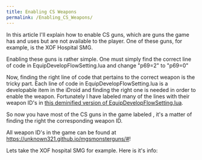 ```yaml
---
title: Enabling CS Weapons
permalink: /Enabling_CS_Weapons/
---
```


In this article I'll explain how to enable CS guns, which are guns the
game has and uses but are not available to the player. One of these
guns, for example, is the XOF Hospital SMG.

Enabling these guns is rather simple. One must simply find the correct
line of code in EquipDevelopFlowSetting.lua and change "p69=2" to
"p69=0"

Now, finding the right line of code that pertains to the correct weapon
is the tricky part. Each line of code in EquipDevelopFlowSetting.lua is
a developable item in the iDroid and finding the right one is needed in
order to enable the weapon. Fortunately I have labeled many of the lines
with their weapon ID's in [this deminified version of
EquipDevelopFlowSetting.lua](https://github.com/Your401kPlan/Misc-Lua/blob/main/EquipDevelopFlowSetting%20Labeled.lua).

So now you have most of the CS guns in the game labeled , it's a matter
of finding the right the corresponding weapon ID.

All weapon ID's in the game can be found at
<https://unknown321.github.io/mgsmonsterguns/#>\!

Lets take the XOF hospital SMG for example. Here is it's info: